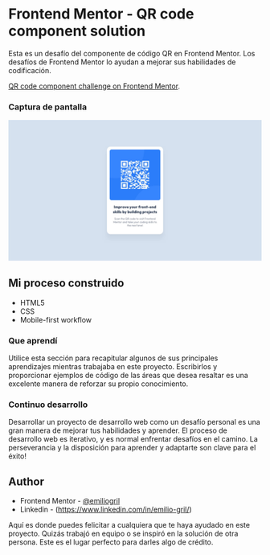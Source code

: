 # Frontend Mentor - QR code component solution

Esta es un desafío del componente de código QR en Frontend Mentor. Los desafíos de Frontend Mentor lo ayudan a mejorar sus habilidades de codificación.

[QR code component challenge on Frontend Mentor](https://www.frontendmentor.io/challenges/qr-code-component-iux_sIO_H). 


### Captura de pantalla

![](./design/desktop-design.jpg)

## Mi proceso construido

- HTML5
- CSS
- Mobile-first workflow

### Que aprendí

Utilice esta sección para recapitular algunos de sus principales aprendizajes mientras trabajaba en este proyecto. Escribirlos y proporcionar ejemplos de código de las áreas que desea resaltar es una excelente manera de reforzar su propio conocimiento.


### Continuo desarrollo

Desarrollar un proyecto de desarrollo web como un desafío personal es una gran manera de mejorar tus habilidades y aprender.
El proceso de desarrollo web es iterativo, y es normal enfrentar desafíos en el camino. La perseverancia y la disposición para aprender y adaptarte son clave para el éxito!


## Author

- Frontend Mentor - [@emiliogril](https://www.frontendmentor.io/profile/emiliogril)
- Linkedin - (https://www.linkedin.com/in/emilio-gril/)


Aquí es donde puedes felicitar a cualquiera que te haya ayudado en este proyecto. Quizás trabajó en equipo o se inspiró en la solución de otra persona. Este es el lugar perfecto para darles algo de crédito.
